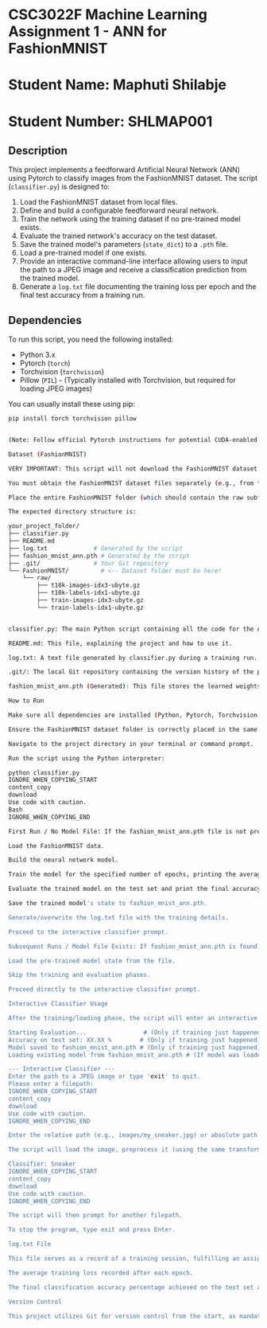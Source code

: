
# CSC3022F Machine Learning Assignment 1 - ANN for FashionMNIST

# Student Name: Maphuti Shilabje
# Student Number: SHLMAP001

## Description

This project implements a feedforward Artificial Neural Network (ANN) using Pytorch to classify images from the FashionMNIST dataset. The script (`classifier.py`) is designed to:

1.  Load the FashionMNIST dataset from local files.
2.  Define and build a configurable feedforward neural network.
3.  Train the network using the training dataset if no pre-trained model exists.
4.  Evaluate the trained network's accuracy on the test dataset.
5.  Save the trained model's parameters (`state_dict`) to a `.pth` file.
6.  Load a pre-trained model if one exists.
7.  Provide an interactive command-line interface allowing users to input the path to a JPEG image and receive a classification prediction from the trained model.
8.  Generate a `log.txt` file documenting the training loss per epoch and the final test accuracy from a training run.

## Dependencies

To run this script, you need the following installed:

*   Python 3.x
*   Pytorch (`torch`)
*   Torchvision (`torchvision`)
*   Pillow (`PIL`) - (Typically installed with Torchvision, but required for loading JPEG images)

You can usually install these using pip:
```bash
pip install torch torchvision pillow


(Note: Follow official Pytorch instructions for potential CUDA-enabled versions if you have a compatible GPU: https://pytorch.org/)

Dataset (FashionMNIST)

VERY IMPORTANT: This script will not download the FashionMNIST dataset automatically, as per assignment requirements (download=False is used).

You must obtain the FashionMNIST dataset files separately (e.g., from the Amathuba Resources page).

Place the entire FashionMNIST folder (which should contain the raw subfolder with files like train-images-idx3-ubyte.gz, t10k-labels-idx1-ubyte.gz, etc.) in the same directory as the classifier.py script.

The expected directory structure is:

your_project_folder/
├── classifier.py
├── README.md
├── log.txt             # Generated by the script
├── fashion_mnist_ann.pth # Generated by the script
├── .git/               # Your Git repository
└── FashionMNIST/         # <-- Dataset folder must be here!
    └── raw/
        ├── t10k-images-idx3-ubyte.gz
        ├── t10k-labels-idx1-ubyte.gz
        ├── train-images-idx3-ubyte.gz
        └── train-labels-idx1-ubyte.gz


classifier.py: The main Python script containing all the code for the ANN model definition, data loading, training, evaluation, saving/loading the model, and the interactive classifier loop.

README.md: This file, explaining the project and how to use it.

log.txt: A text file generated by classifier.py during a training run. It records the average training loss after each epoch and the final accuracy achieved on the test set for that run.

.git/: The local Git repository containing the version history of the project (required for submission).

fashion_mnist_ann.pth (Generated): This file stores the learned weights and biases (the state_dict) of the neural network after training. It is automatically generated by classifier.py upon completion of training and loaded if it exists when the script starts.

How to Run

Make sure all dependencies are installed (Python, Pytorch, Torchvision, Pillow).

Ensure the FashionMNIST dataset folder is correctly placed in the same directory as the script.

Navigate to the project directory in your terminal or command prompt.

Run the script using the Python interpreter:

python classifier.py
IGNORE_WHEN_COPYING_START
content_copy
download
Use code with caution.
Bash
IGNORE_WHEN_COPYING_END

First Run / No Model File: If the fashion_mnist_ann.pth file is not present, the script will:

Load the FashionMNIST data.

Build the neural network model.

Train the model for the specified number of epochs, printing the average loss for each epoch.

Evaluate the trained model on the test set and print the final accuracy.

Save the trained model's state to fashion_mnist_ann.pth.

Generate/overwrite the log.txt file with the training details.

Proceed to the interactive classifier prompt.

Subsequent Runs / Model File Exists: If fashion_mnist_ann.pth is found, the script will:

Load the pre-trained model state from the file.

Skip the training and evaluation phases.

Proceed directly to the interactive classifier prompt.

Interactive Classifier Usage

After the training/loading phase, the script will enter an interactive loop:

Starting Evaluation...                # (Only if training just happened)
Accuracy on test set: XX.XX %        # (Only if training just happened)
Model saved to fashion_mnist_ann.pth # (Only if training just happened)
Loading existing model from fashion_mnist_ann.pth # (If model was loaded)

--- Interactive Classifier ---
Enter the path to a JPEG image or type 'exit' to quit.
Please enter a filepath:
IGNORE_WHEN_COPYING_START
content_copy
download
Use code with caution.
IGNORE_WHEN_COPYING_END

Enter the relative path (e.g., images/my_sneaker.jpg) or absolute path to a grayscale JPEG (.jpg) image.

The script will load the image, preprocess it (using the same transforms as the training data), feed it to the loaded model, and print the predicted class name:

Classifier: Sneaker
IGNORE_WHEN_COPYING_START
content_copy
download
Use code with caution.
IGNORE_WHEN_COPYING_END

The script will then prompt for another filepath.

To stop the program, type exit and press Enter.

log.txt File

This file serves as a record of a training session, fulfilling an assignment requirement. It contains:

The average training loss recorded after each epoch.

The final classification accuracy percentage achieved on the test set after the training completed.

Version Control

This project utilizes Git for version control from the start, as mandated by the assignment guidelines. The .git directory containing the repository history is included in this submission. Commit messages aim to be descriptive, and commits were made frequently during development.


